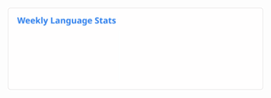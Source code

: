 <img src="https://github.com/noopurphalak/noopurphalak/blob/main/images/wakatime_weekly_language_stats.svg"/>
